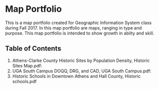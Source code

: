 # Map Portfolio 
This is a map portfolio created for Geographic Information System class during Fall 2017. In this map portfolio are maps, ranging in type and purpose. This map portfolio is intended to show growth in abilty and skill.
## Table of Contents 
1. Athens-Clarke County Historic Sites by Population Density, Historic Sites Map.pdf:
2. UGA South Campus DOQQ, DRG, and CAD, UGA South Campus.pdf:
3. Historic Schools in Downtown Athens and Hall County, Historic schools.pdf
